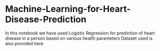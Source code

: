 # Machine-Learning-for-Heart-Disease-Prediction
In this notebook we have used Logistic Regression for prediction of heart disease in a person based on various health parameters
Dataset used is also provided here
